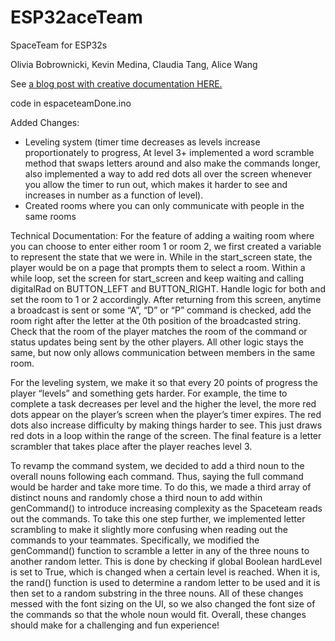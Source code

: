 # ESP32aceTeam
SpaceTeam for ESP32s

Olivia Bobrownicki, Kevin Medina, Claudia Tang, Alice Wang

See [a blog post with creative documentation HERE.](https://www.notion.so/Lost-in-Space-3715259887e64b67840b59765ff09e9a?pvs=4)

code in espaceteamDone.ino

Added Changes: 
- Leveling system (timer time decreases as levels increase proportionately to progress, At level 3+ implemented a word scramble method that swaps letters around and also make the commands longer, also implemented a way to add red dots all over the screen whenever you allow the timer to run out, which makes it harder to see and increases in number as a function of level).
- Created rooms where you can only communicate with people in the same rooms

Technical Documentation:
For the feature of adding a waiting room where you can choose to enter either room 1 or room 2, we first created a variable to represent the state that we were in. While in the start_screen state, the player would be on a page that prompts them to select a room. Within a while loop, set the screen for start_screen and keep waiting and calling digitalRad on BUTTON_LEFT and BUTTON_RIGHT. Handle logic for both and set the room to 1 or 2 accordingly. After returning from this screen, anytime a broadcast is sent or some “A”, “D” or “P” command is checked, add the room right after the letter at the 0th position of the broadcasted string. Check that the room of the player matches the room of the command or status updates being sent by the other players. All other logic stays the same, but now only allows communication between members in the same room.

For the leveling system, we make it so that every 20 points of progress the player “levels” and something gets harder. For example, the time to complete a task decreases per level and the higher the level, the more red dots appear on the player’s screen when the player’s timer expires. The red dots also increase difficulty by making things harder to see. This just draws red dots in a loop within the range of the screen. The final feature is a letter scrambler that takes place after the player reaches level 3.

To revamp the command system, we decided to add a third noun to the overall nouns following each command. Thus, saying the full command would be harder and take more time. To do this, we made a third array of distinct nouns and randomly chose a third noun to add within genCommand() to introduce increasing complexity as the Spaceteam reads out the commands. To take this one step further, we implemented letter scrambling to make it slightly more confusing when reading out the commands to your teammates. Specifically, we modified the genCommand() function to scramble a letter in any of the three nouns to another random letter. This is done by checking if global Boolean hardLevel is set to True, which is changed when a certain level is reached. When it is, the rand() function is used to determine a random letter to be used and it is then set to a random substring in the three nouns. All of these changes messed with the font sizing on the UI, so we also changed the font size of the commands so that the whole noun would fit. Overall, these changes should make for a challenging and fun experience!
